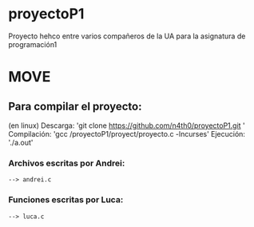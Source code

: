 # proyectoP1
Proyecto hehco entre varios compañeros de la UA para la asignatura de programación1

# MOVE


## Para compilar el proyecto:
(en linux)
Descarga:
    'git clone https://github.com/n4th0/proyectoP1.git '
Compilación:
    'gcc /proyectoP1/proyect/proyecto.c -lncurses'
Ejecución:
    './a.out'


### Archivos escritas por Andrei:
    --> andrei.c

### Funciones escritas por Luca:
    --> luca.c
